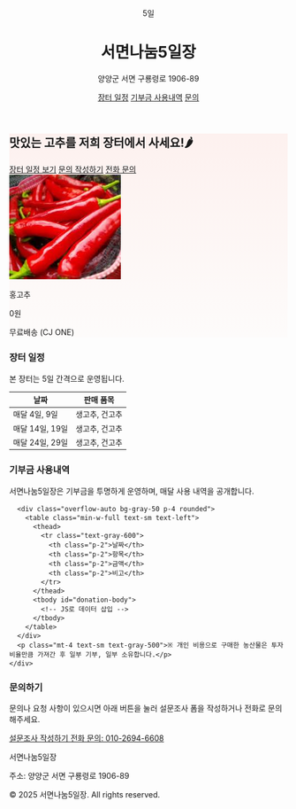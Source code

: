 <html>
<head>
  <title>서면나눔5일장</title>
  <meta name="description" content="양양군 서면의 장터, 서면나눔5일장 농산물 직거래 페이지입니다." />
  <meta name="viewport" content="width=device-width, initial-scale=1.0">
  <link href="https://unpkg.com/tailwindcss@^2/dist/tailwind.min.css" rel="stylesheet">
  <style>
    .hero-bg{background:linear-gradient(180deg, rgba(255,99,71,0.08), rgba(255,160,122,0.02));}
  </style>
</head>
<body class="font-sans text-gray-800 bg-gray-50">

  <!-- Header -->
  <header class="bg-white shadow-sm">
    <div class="max-w-6xl mx-auto px-4 py-4 flex items-center justify-between">
      <div class="flex items-center space-x-3">
        <div class="w-12 h-12 bg-red-500 rounded-md flex items-center justify-center text-white font-bold">5일</div>
        <div>
          <h1 class="text-lg font-semibold">서면나눔5일장</h1>
          <p class="text-xs text-gray-500">양양군 서면 구룡령로 1906-89</p>
        </div>
      </div>
      <nav class="space-x-4 text-sm">
        <a href="#schedule" class="hover:underline">장터 일정</a>
        <a href="#donation" class="hover:underline">기부금 사용내역</a>
        <a href="#contact" class="hover:underline">문의</a>
      </nav>
    </div>
  </header>

  <!-- Hero Section -->
  <section class="hero-bg py-12">
    <div class="max-w-6xl mx-auto px-4 grid md:grid-cols-2 gap-6 items-center">
      <div>
        <h2 class="text-3xl font-extrabold mb-2">맛있는 고추를 저희 장터에서 사세요!🌶</h2>
        <div class="flex space-x-3">
          <a href="#schedule" class="px-4 py-2 bg-red-500 text-white rounded shadow-sm">장터 일정 보기</a>
          <a href="https://forms.gle/h7DNUtKJ9b5EeR3CA" target="_blank"
             class="px-4 py-2 border border-gray-300 rounded hover:bg-gray-100">문의 작성하기</a>
          <a href="tel:01026946608"
             class="px-4 py-2 border border-gray-300 rounded hover:bg-gray-100">전화 문의</a>
        </div>
      </div>
      <div class="bg-white rounded-lg shadow-inner p-4 text-center">
        <img src="홍고추.jpg" alt="홍고추 상품 이미지" class="mx-auto w-48 h-auto mb-2 rounded">
        <p class="font-semibold">홍고추</p>
        <p class="text-red-500 font-bold">0원</p>
        <p class="text-sm text-gray-600">무료배송 (CJ ONE)</p>
      </div>
    </div>
  </section>

  <!-- Schedule Section -->
  <section id="schedule" class="bg-white py-8">
    <div class="max-w-6xl mx-auto px-4">
      <h3 class="text-2xl font-bold mb-4">장터 일정</h3>
      <p class="text-gray-600 mb-4">본 장터는 5일 간격으로 운영됩니다.</p>
      <div class="overflow-auto bg-gray-50 p-4 rounded">
        <table class="min-w-full text-sm text-left">
          <thead>
            <tr class="text-gray-600">
              <th class="p-2">날짜</th>
              <th class="p-2">판매 품목</th>
            </tr>
          </thead>
          <tbody>
            <tr class="border-t">
              <td class="p-2">매달 4일, 9일</td>
              <td class="p-2">생고추, 건고추</td>
            </tr>
            <tr class="border-t bg-white">
              <td class="p-2">매달 14일, 19일</td>
              <td class="p-2">생고추, 건고추</td>
            </tr>
            <tr class="border-t bg-white">
              <td class="p-2">매달 24일, 29일</td>
              <td class="p-2">생고추, 건고추</td>
            </tr>
          </tbody>
        </table>
      </div>
    </div>
  </section>

  <!-- Donation Section (API 방식) -->
  <section id="donation" class="bg-white py-10">
    <div class="max-w-6xl mx-auto px-4">
      <h3 class="text-2xl font-bold mb-4">기부금 사용내역</h3>
      <p class="text-gray-600 mb-4">서면나눔5일장은 기부금을 투명하게 운영하며, 매달 사용 내역을 공개합니다.</p>

      <div class="overflow-auto bg-gray-50 p-4 rounded">
        <table class="min-w-full text-sm text-left">
          <thead>
            <tr class="text-gray-600">
              <th class="p-2">날짜</th>
              <th class="p-2">항목</th>
              <th class="p-2">금액</th>
              <th class="p-2">비고</th>
            </tr>
          </thead>
          <tbody id="donation-body">
            <!-- JS로 데이터 삽입 -->
          </tbody>
        </table>
      </div>
      <p class="mt-4 text-sm text-gray-500">※ 개인 비용으로 구매한 농산물은 투자 비율만큼 가져간 후 일부 기부, 일부 소유합니다.</p>
    </div>
  </section>

  <!-- Contact / Survey Section -->
  <section id="contact" class="max-w-6xl mx-auto px-4 py-10 text-center">
    <h3 class="text-2xl font-bold mb-3">문의하기</h3>
    <p class="mb-4 text-gray-600">문의나 요청 사항이 있으시면 아래 버튼을 눌러 설문조사 폼을 작성하거나 전화로 문의해주세요.</p>
    <div class="flex flex-col md:flex-row justify-center gap-4">
      <a href="https://forms.gle/h7DNUtKJ9b5EeR3CA" target="_blank"
         class="px-6 py-3 bg-blue-600 text-white rounded shadow hover:bg-blue-700 transition">
        설문조사 작성하기
      </a>
      <a href="tel:01026946608"
         class="px-6 py-3 bg-green-600 text-white rounded shadow hover:bg-green-700 transition">
        전화 문의: 010-2694-6608
      </a>
    </div>
  </section>

  <!-- Footer -->
  <footer class="bg-gray-800 text-gray-200 py-6 mt-8">
    <div class="max-w-6xl mx-auto px-4 text-sm flex flex-col md:flex-row justify-between">
      <div>
        <p class="font-semibold">서면나눔5일장</p>
        <p class="text-xs">주소: 양양군 서면 구룡령로 1906-89</p>
      </div>
      <div class="text-xs text-gray-400">
        <p>© 2025 서면나눔5일장. All rights reserved.</p>
      </div>
    </div>
  </footer>

  <!-- JS: 구글 시트 API 불러오기 -->
  <script>
    async function loadDonations() {
const sheetId = "1BonKPabCsJpnpmatmyoabENRZjgxpOmN7q73cgQdFD8";
const sheetName = "Sheet1";
const url = `https://opensheet.elk.sh/${sheetId}/${sheetName}`;


      try {
        const res = await fetch(url);
        const data = await res.json();
        const tbody = document.getElementById("donation-body");
        tbody.innerHTML = "";

        data.forEach(row => {
          const tr = document.createElement("tr");
          tr.innerHTML = `
            <td class="p-2 border-t">${row.날짜 || ""}</td>
            <td class="p-2 border-t">${row.항목 || ""}</td>
            <td class="p-2 border-t">${row.금액 || ""}</td>
            <td class="p-2 border-t">${row.비고 || ""}</td>
          `;
          tbody.appendChild(tr);
        });
      } catch (err) {
        console.error("기부금 데이터 로드 실패:", err);
      }
    }

    loadDonations();
  </script>

</body>
</html>

